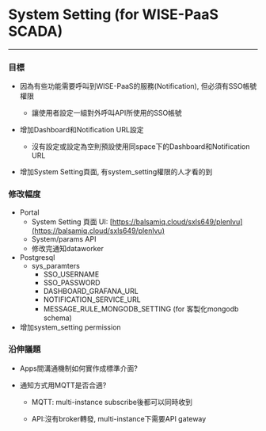 # System Setting \(for WISE-PaaS SCADA\)

---

### 目標

* 因為有些功能需要呼叫到WISE-PaaS的服務\(Notification\), 但必須有SSO帳號權限

  * 讓使用者設定一組對外呼叫API所使用的SSO帳號

* 增加Dashboard和Notification URL設定

  * 沒有設定或設定為空則預設使用同space下的Dashboard和Notification URL

* 增加System Setting頁面, 有system\_setting權限的人才看的到

### 

### 修改幅度

* Portal
  * System Setting 頁面 UI: [https://balsamiq.cloud/sxls649/plenlvu](https://balsamiq.cloud/sxls649/plenlvu)
  * System/params API
  * 修改完通知dataworker
* Postgresql
  * sys\_paramters
    * SSO\_USERNAME
    * SSO\_PASSWORD
    * DASHBOARD\_GRAFANA\_URL
    * NOTIFICATION\_SERVICE\_URL
    * MESSAGE\_RULE\_MONGODB\_SETTING \(for 客製化mongodb schema\)
* 增加system\_setting permission

### 

### 沿伸議題

* Apps間溝通機制如何實作成標準介面?

* 通知方式用MQTT是否合適?

  * MQTT: multi-instance subscribe後都可以同時收到

  * API:沒有broker轉發, multi-instance下需要API gateway



